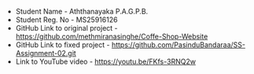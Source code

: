 - Student Name - Aththanayaka P.A.G.P.B.
- Student Reg. No - MS25916126
- GitHub Link to original project - https://github.com/methmiranasinghe/Coffe-Shop-Website
- GitHub Link to fixed project - https://github.com/PasinduBandaraa/SS-Assignment-02.git
- Link to YouTube video - https://youtu.be/FKfs-3RNQ2w
